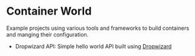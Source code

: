 # Container World

Example projects using various tools and frameworks to build containers and manging their configuration. 

- Dropwizard API: Simple hello world API built using [Dropwizard](https://www.dropwizard.io/)
